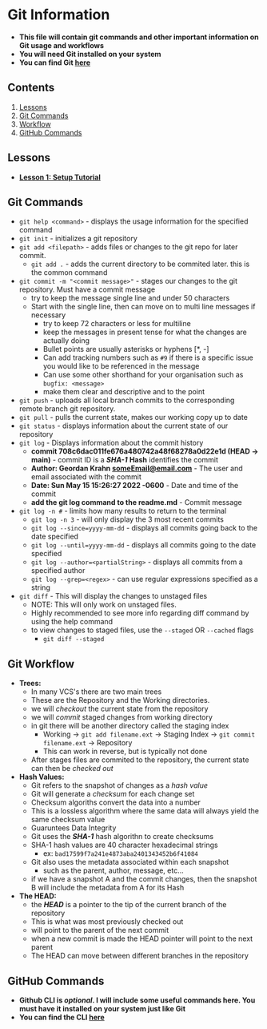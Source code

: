 # Git Information

- **This file will contain git commands and other important information on Git usage and workflows**
- **You will need Git installed on your system**
- **You can find Git [here](https://git-scm.com/)**

## Contents
1.  [Lessons](#lessons)
2.  [Git Commands](#git-commands)
3.  [Workflow](#git-workflow)
4.  [GitHub Commands](#github-commands)

## Lessons
- **[Lesson 1: Setup Tutorial](Lesson1/Setup.md)**
## Git Commands
- `git help <command>` - displays the usage information for the specified command
- `git init` - initializes a git repository
- `git add <filepath>` - adds files or changes to the git repo for later commit.
    - `git add .` - adds the current directory to be commited later. this is the common command
- `git commit -m "<commit message>"` - stages our changes to the git repository. Must have a commit message
    - try to keep the message single line and under 50 characters
    - Start with the single line, then can move on to multi line messages if necessary
        - try to keep 72 characters or less for multiline
        - keep the messages in present tense for what the changes are actually doing
        - Bullet points are usually asterisks or hyphens [*, -]
        - Can add tracking numbers such as `#9` if there is a specific issue you would like to be referenced in the message
        - Can use some other shorthand for your organisation such as `bugfix: <message>`
        - make them clear and descriptive and to the point
- `git push` - uploads all local branch commits to the corresponding remote branch git repository.
- `git pull` - pulls the current state, makes our working copy up to date
- `git status` - displays information about the current state of our repository
- `git log` - Displays information about the commit history
    -   **commit 708c6dac011fe676a480742a48f68278a0d22e1d (HEAD -> main)**  - commit ID is a ***SHA-1*** **Hash** identifies the commit
    -   **Author: Geordan Krahn <someEmail@email.com>** - The user and email associated with the commit
    -   **Date: Sun May 15 15:26:27 2022 -0600** - Date and time of the commit
    -   **add the git log command to the readme.md** - Commit message
- `git log -n #` - limits how many results to return to the terminal
    - `git log -n 3` - will only display the 3 most recent commits
    - `git log --since=yyyy-mm-dd` - displays all commits going back to the date specified
    - `git log --until=yyyy-mm-dd` - displays all commits going to the date specified
    - `git log --author=<partialString>` - displays all commits from a specified author
    - `git log --grep=<regex>` - can use regular expressions specified as a string
- `git diff` - This will display the changes to unstaged files
    - NOTE: This will only work on unstaged files.
    - Highly recommended to see more info regarding diff command by using the help command
    - to view changes to staged files, use the `--staged` OR `--cached` flags
        - `git diff --staged`

## Git Workflow
-  **Trees:**
    - In many VCS's there are two main trees
    - These are the Repository and the Working directories.
    - we will *checkout* the current state from the repository
    - we will *commit* staged changes from working directory
    - in git there will be another directory called the staging index
        - Working -> `git add filename.ext` -> Staging Index -> `git commit filename.ext` -> Repository
        - This can work in reverse, but is typically not done
    - After stages files are commited to the repository, the current state can then be *checked out*
- **Hash Values:**
    - Git refers to the snapshot of changes as a *hash value*
    - Git will generate a *checksum* for each change set
    - Checksum algoriths convert the data into a number
    - This is a lossless algorithm where the same data will always yield the same checksum value
    - Guaruntees Data Integrity
    - Git uses the ***SHA-1*** hash algorithn to create checksums
    - SHA-1 hash values are 40 character hexadecimal strings
        - ex: `bad17599f7a241e4873aba2401343452b6f41084`
    - Git also uses the metadata associated within each snapshot
        - such as the parent, author, message, etc...
    - if we have a snapshot A and the commit changes, then the snapshot B will include the metadata from A for its Hash
- **The HEAD:**
    - the ***HEAD*** is a pointer to the tip of the current branch of the repository
    - This is what was most previously checked out
    - will point to the parent of the next commit
    - when a new commit is made the HEAD pointer will point to the next parent
    - The HEAD can move between different branches in the repository

## GitHub Commands
- **Github CLI is *optional*. I will include some useful commands here. You must have it installed on your system just like Git**
- **You can find the CLI [here](https://cli.github.com/)**